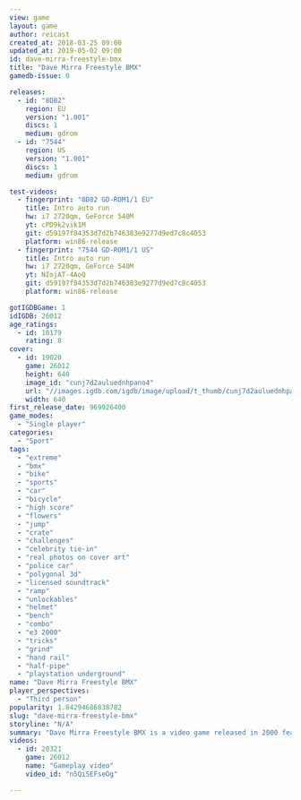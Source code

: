 ```yaml
---
view: game
layout: game
author: reicast
created_at: 2018-03-25 09:00
updated_at: 2019-05-02 09:00
id: dave-mirra-freestyle-bmx
title: "Dave Mirra Freestyle BMX"
gamedb-issue: 0

releases:
  - id: "8D82"
    region: EU
    version: "1.001"
    discs: 1
    medium: gdrom
  - id: "7544"
    region: US
    version: "1.001"
    discs: 1
    medium: gdrom

test-videos:
  - fingerprint: "8D82 GD-ROM1/1 EU"
    title: Intro auto run
    hw: i7 2720qm, GeForce 540M
    yt: cPD9k2vik1M
    git: d59197f84353d7d2b746383e9277d9ed7c8c4053
    platform: win86-release
  - fingerprint: "7544 GD-ROM1/1 US"
    title: Intro auto run
    hw: i7 2720qm, GeForce 540M
    yt: NIojAT-4AoQ
    git: d59197f84353d7d2b746383e9277d9ed7c8c4053
    platform: win86-release

gotIGDBGame: 1
idIGDB: 26012
age_ratings:
  - id: 10179
    rating: 8
cover:
  - id: 19020
    game: 26012
    height: 640
    image_id: "cunj7d2auluednhpano4"
    url: "//images.igdb.com/igdb/image/upload/t_thumb/cunj7d2auluednhpano4.jpg"
    width: 640
first_release_date: 969926400
game_modes:
  - "Single player"
categories:
  - "Sport"
tags:
  - "extreme"
  - "bmx"
  - "bike"
  - "sports"
  - "car"
  - "bicycle"
  - "high score"
  - "flowers"
  - "jump"
  - "crate"
  - "challenges"
  - "celebrity tie-in"
  - "real photos on cover art"
  - "police car"
  - "polygonal 3d"
  - "licensed soundtrack"
  - "ramp"
  - "unlockables"
  - "helmet"
  - "bench"
  - "combo"
  - "e3 2000"
  - "tricks"
  - "grind"
  - "hand rail"
  - "half-pipe"
  - "playstation underground"
name: "Dave Mirra Freestyle BMX"
player_perspectives:
  - "Third person"
popularity: 1.84294686838782
slug: "dave-mirra-freestyle-bmx"
storyline: "N/A"
summary: "Dave Mirra Freestyle BMX is a video game released in 2000 featuring BMX Rider Dave Mirra and other professional BMX riders. It was developed by Z-Axis Ltd. and published by Acclaim Entertainment under their Acclaim Max Sports label. The game was released on the PlayStation, Game Boy Color, Dreamcast and Microsoft Windows. The player's main objective in the game is to choose one of the riders and work their way through a total of 12 different levels, completing objectives to unlock new equipment. A sequel was released in 2001 entitled Dave Mirra Freestyle BMX 2."
videos:
  - id: 20321
    game: 26012
    name: "Gameplay video"
    video_id: "n5QiSEFseOg"

---
```

